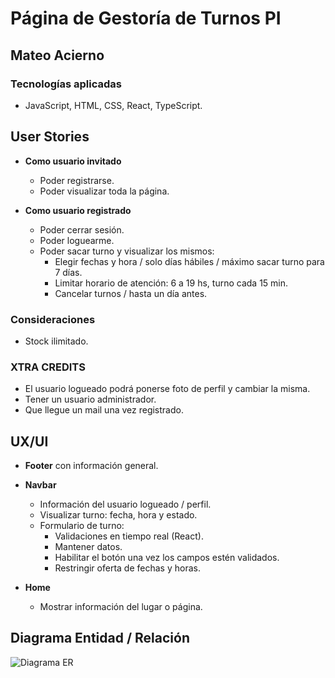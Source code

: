 # Página de Gestoría de Turnos PI

## Mateo Acierno

### Tecnologías aplicadas
- JavaScript, HTML, CSS, React, TypeScript.

## User Stories

- **Como usuario invitado**
  - Poder registrarse.
  - Poder visualizar toda la página.

- **Como usuario registrado**
  - Poder cerrar sesión.
  - Poder loguearme.
  - Poder sacar turno y visualizar los mismos:
    - Elegir fechas y hora / solo días hábiles / máximo sacar turno para 7 días.
    - Limitar horario de atención: 6 a 19 hs, turno cada 15 min.
    - Cancelar turnos / hasta un día antes.

### Consideraciones
- Stock ilimitado.

### XTRA CREDITS
- El usuario logueado podrá ponerse foto de perfil y cambiar la misma.
- Tener un usuario administrador.
- Que llegue un mail una vez registrado.

## UX/UI

- **Footer** con información general.

- **Navbar**
  - Información del usuario logueado / perfil.
  - Visualizar turno: fecha, hora y estado.
  - Formulario de turno:
    - Validaciones en tiempo real (React).
    - Mantener datos.
    - Habilitar el botón una vez los campos estén validados.
    - Restringir oferta de fechas y horas.

- **Home**
  - Mostrar información del lugar o página.

## Diagrama Entidad / Relación

![Diagrama ER](./front/assets/Flowcharts.png)
